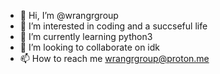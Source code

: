 - 👋 Hi, I’m @wrangrgroup
- 👀 I’m interested in coding and a succseful life
- 🌱 I’m currently learning python3 
- 💞️ I’m looking to collaborate on idk
- 📫 How to reach me wrangrgroup@proton.me

<!---
wrangrgroup/wrangrgroup is a ✨ special ✨ repository because its `README.md` (this file) appears on your GitHub profile.
You can click the Preview link to take a look at your changes.
--->
